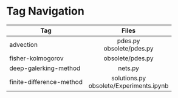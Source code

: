 # Tag Navigation

| Tag | Files |
|-----|:-----:|  
| advection | pdes.py <br> obsolete/pdes.py |  
| fisher-kolmogorov | obsolete/pdes.py |  
| deep-galerking-method | nets.py |  
| finite-difference-method | solutions.py <br> obsolete/Experiments.ipynb |  
